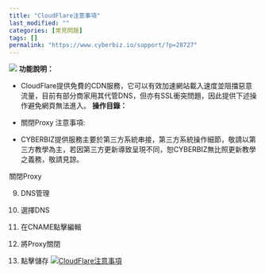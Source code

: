 ```yaml
---
title: "CloudFlare注意事項"
last_modified: ""
categories: [常見問題]
tags: []
permalink: "https://www.cyberbiz.io/support/?p=28727"
---
```


![](https://www.cyberbiz.io/support/wp-content/uploads/全版本.png) **功能說明：**  

* CloudFlare提供免費的CDN服務，它可以有效加速網站載入速度並阻擋惡意流量，目前有部分商家用其代管DNS，但亦有SSL衝突問題，因此提供下述操作避免網頁無法進入。
**操作目錄：**

* 關閉Proxy
注意事項:  

* CYBERBIZ提供服務主要於第三方系統串接，第三方系統操作細節，敬請以第三方教學為主，若因第三方更新導致呈現不同，恕CYBERBIZ無比照更新教學之義務，敬請見諒。

關閉Proxy

9. DNS管理


1. 選擇DNS
2. 在CNAME點擊編輯
3. 將Proxy關閉
4. 點擊儲存
[![CloudFlare注意事項](https://www.cyberbiz.io/support/wp-content/uploads/CloudFlare注意事項1.png)](https://www.cyberbiz.io/support/wp-content/uploads/CloudFlare注意事項1.png)  

